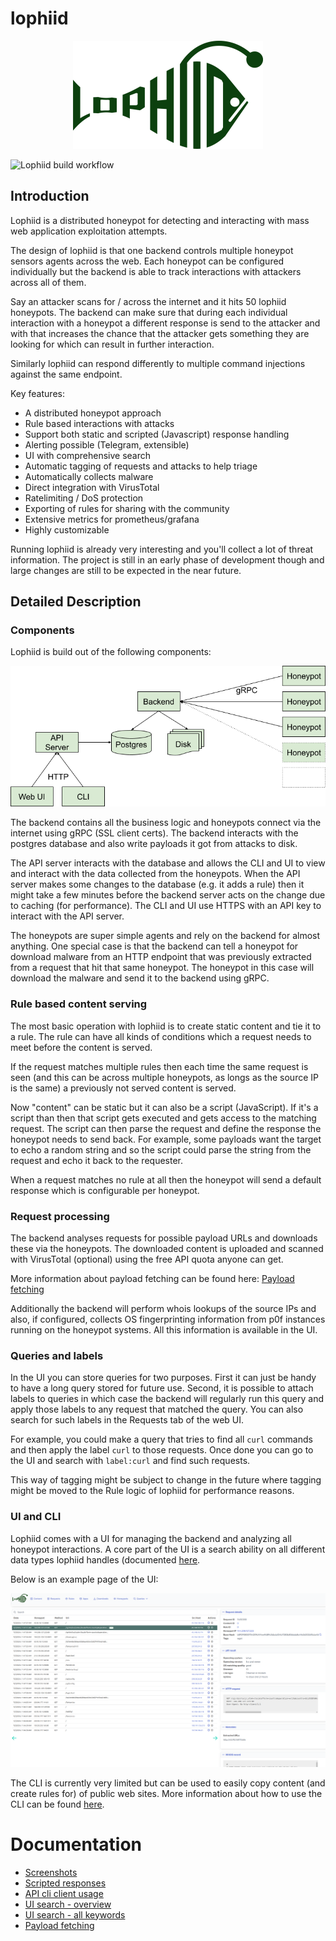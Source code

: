 # lophiid

<p align="center">
  <img src="./images/logo-small.png" />
</p>

![Lophiid build workflow](https://github.com/mrheinen/lophiid/actions/workflows/go.yml/badge.svg)

## Introduction

Lophiid is a distributed honeypot for detecting and interacting with mass web
application exploitation attempts.

The design of lophiid is that one backend controls multiple honeypot sensors
agents across the web. Each honeypot can be configured individually but the
backend is able to track interactions with attackers across all of them.

Say an attacker scans for / across the internet and it hits 50 lophiid
honeypots. The backend can make sure that during each individual interaction
with a honeypot a different response is send to the attacker and with that
increases the chance that the attacker gets something they are looking for which
can result in further interaction.

Similarly lophiid can respond differently to multiple command injections against
the same endpoint.

Key features:

- A distributed honeypot approach
- Rule based interactions with attacks
- Support both static and scripted (Javascript) response handling
- Alerting possible (Telegram, extensible)
- UI with comprehensive search
- Automatic tagging of requests and attacks to help triage
- Automatically collects malware
- Direct integration with VirusTotal
- Ratelimiting / DoS protection
- Exporting of rules for sharing with the community
- Extensive metrics for prometheus/grafana
- Highly customizable

Running lophiid is already very interesting and you'll collect a lot of threat
information. The project is still in an early phase of development though and
large changes are still to be expected in the near future.

## Detailed Description
### Components

Lophiid is build out of the following components:

![Lophiid overview](./images/Lophiid-overview.png)

The backend contains all the business logic and honeypots connect via the
internet using gRPC (SSL client certs). The backend interacts with the postgres
database and also write payloads it got from attacks to disk.

The API server interacts with the database and allows the CLI and UI to view and
interact with the data collected from the honeypots. When the API server makes
some changes to the database (e.g. it adds a rule) then it might take a few minutes
before the backend server acts on the change due to caching (for performance).
The CLI and UI use HTTPS with an API key to interact with the API server.

The honeypots are super simple agents and rely on the backend for almost
anything. One special case is that the backend can tell a honeypot for download
malware from an HTTP endpoint that was previously extracted from a request that
hit that same honeypot. The honeypot in this case will download the malware and
send it to the backend using gRPC.

### Rule based content serving

The most basic operation with lophiid is to create static content and tie it to
a rule. The rule can have all kinds of conditions which a request needs to meet
before the content is served.

If the request matches multiple rules then each time the same request is seen
(and this can be across multiple honeypots, as longs as the source IP is the
same) a previously not served content is served.

Now "content" can be static but it can also be a script (JavaScript). If it's a
script than then that script gets executed and gets access to the matching
request. The script can then parse the request and define the response the
honeypot needs to send back.  For example, some payloads want the target to echo
a random string and so the script could parse the string from the request and
echo it back to the requester.

When a request matches no rule at all then the honeypot will send a
default response which is configurable per honeypot.

### Request processing

The backend analyses requests for possible payload URLs and downloads these via
the honeypots. The downloaded content is uploaded and scanned with VirusTotal
(optional) using the free API quota anyone can get.

More information about payload fetching can be found here: [Payload fetching](./PAYLOAD_FETCHING.md)

Additionally the backend will perform whois lookups of the source IPs and also,
if configured, collects OS fingerprinting information from p0f instances running
on the honeypot systems. All this information is available in the UI.

### Queries and labels

In the UI you can store queries for two purposes. First it can just be handy to
have a long query stored for future use. Second, it is possible to attach labels
to queries in which case the backend will regularly run this query and apply
those labels to any request that matched the query.  You can also search for such
labels in the Requests tab of the web UI.

For example, you could make a query that tries to find all `curl` commands and
then apply the label `curl` to those requests. Once done you can go to the UI and
search with `label:curl` and find such requests.

This way of tagging might be subject to change in the future where tagging might
be moved to the Rule logic of lophiid for performance reasons.

### UI and CLI

Lophiid comes with a UI for managing the backend and analyzing all honeypot
interactions. A core part of the UI is a search ability on all different data
types lophiid handles (documented [here](./SEARCH.md).

Below is an example page of the UI:

![Requests overview](./images/screenshot-requests-wget.png)

The CLI is currently very limited but can be used to easily copy content (and
create rules for) of public web sites. More information about how to use the CLI
can be found [here](./API_CLIENT.md).


# Documentation

* [Screenshots](./SCREENSHOTS.md)
* [Scripted responses](./SCRIPTING.md)
* [API cli client usage](./API_CLIENT.md)
* [UI search - overview](./SEARCH.md)
* [UI search - all keywords](./SEARCH_KEYWORDS.md)
* [Payload fetching](./PAYLOAD_FETCHING.md)
